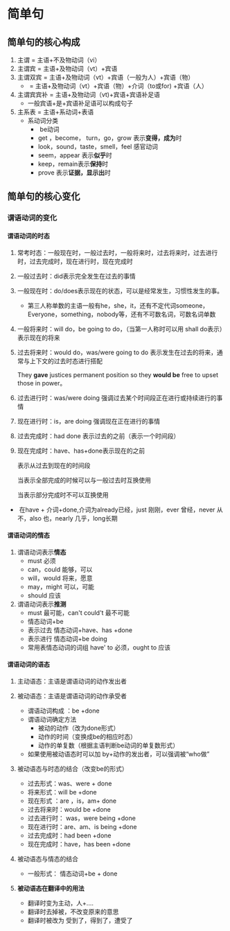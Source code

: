 # 简单句

## 简单句的核心构成

1. 主谓 = 主语+不及物动词（vi）
2. 主谓宾 = 主语+及物动词（vt）+宾语
3. 主谓双宾 = 主语+及物动词（vt）+宾语（一般为人）+宾语（物）
   - ​	= 主语+及物动词（vt）+宾语（物）+介词（to或for) +宾语（人）
4. 主谓宾宾补 = 主语+及物动词（vt)+宾语+宾语补足语
   - 一般宾语+是+宾语补足语可以构成句子
5. 主系表 = 主语+系动词+表语
   - 系动词分类
     - ​	be动词
     - get ，become， turn，go，grow 表示**变得，成为**时
     - look，sound，taste，smell，feel 感官动词
     - seem，appear 表示**似乎**时
     - keep，remain表示**保持**时
     - prove 表示**证据，显示出**时

## 简单句的核心变化

### 谓语动词的变化

#### 谓语动词的时态

1. 常考时态：一般现在时，一般过去时，一般将来时，过去将来时，过去进行时，过去完成时，现在进行时，现在完成时

2. 一般过去时：did表示完全发生在过去的事情

3. 一般现在时：do/does表示现在的状态，可以是经常发生，习惯性发生的事。

   - ​	第三人称单数的主语一般有he，she，it，还有不定代词someone，Everyone，something，nobody等，还有不可数名词，可数名词单数

4. 一般将来时：will do，be going to do，（当第一人称时可以用  shall do表示）表示现在的将来

5. 过去将来时：would do，was/were going to do 表示发生在过去的将来，通常与上下文的过去时态进行搭配

   They **gave** justices permanent position so they **would be** free to upset those in power。

6. 过去进行时：was/were doing 强调过去某个时间段正在进行或持续进行的事情

7. 现在进行时：is，are doing 强调现在正在进行的事情

8. 过去完成时：had done 表示过去的之前（表示一个时间段）

9. 现在完成时：have、has+done表示现在的之前

   表示从过去到现在的时间段

   当表示全部完成的时候可以与一般过去时互换使用

   当表示部分完成时不可以互换使用

- ​		在have + 介词+done,介词为already已经，just 刚刚，ever 曾经，never 从不，also 也，nearly 几乎，long长期

#### 谓语动词的情态

1. 谓语动词表示**情态**
   - must 必须
   - can，could 能够，可以
   - will，would 将来，愿意
   - may，might 可以，可能
   - should 应该
2. 谓语动词表示**推测**
   - must  最可能，can't could't 最不可能
   - 情态动词+be
   - 表示过去 情态动词+have、has +done
   - 表示进行 情态动词+be doing
   - 常用表情态动词的词组 have' to 必须，ought  to 应该

#### 谓语动词的语态

1. 主动语态：主语是谓语动词的动作发出者

2. 被动语态：主语是谓语动词的动作承受者

   - 谓语动词构成 ：be +done
   - 谓语动词确定方法
     - 被动的动作（改为done形式）
     - 动作的时间（变换成be的相应时态）
     - 动作的单复数（根据主语判断be动词的单复数形式）
   - 如果使用被动语态时可以加 by+动作的发出者，可以强调被“who做”

3. 被动语态与时态的结合（改变be的形式）

   - 过去形式：was、were + done
   - 将来形式：will be +done
   - 现在形式 ：are ，is，am+ done
   - 过去将来时：would be +done
   - 过去进行时： was，were being +done
   - 现在进行时：are、am、is being +done
   - 过去完成时：had been +done
   - 现在完成时：have，has been +done

4. 被动语态与情态的结合

   - 一般形式： 情态动词+be + done

5. **被动语态在翻译中的用法**

   - 翻译时变为主动，人+....
   - 翻译时去掉被，不改变原来的意思
   - 翻译时被改为 受到了，得到了，遭受了

   

